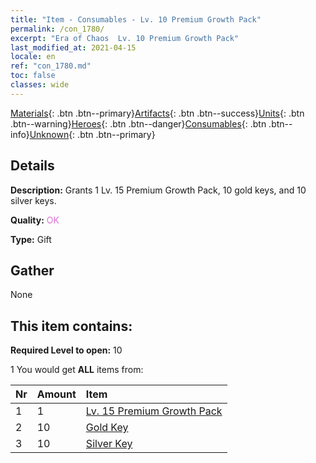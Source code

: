 ```yaml
---
title: "Item - Consumables - Lv. 10 Premium Growth Pack"
permalink: /con_1780/
excerpt: "Era of Chaos  Lv. 10 Premium Growth Pack"
last_modified_at: 2021-04-15
locale: en
ref: "con_1780.md"
toc: false
classes: wide
---
```

 [Materials](/Items/){: .btn .btn--primary}[Artifacts](/Items/Artifacts/){: .btn .btn--success}[Units](/Items/Units/){: .btn .btn--warning}[Heroes](/Items/Heroes/){: .btn .btn--danger}[Consumables](/Items/Consumables/){: .btn .btn--info}[Unknown](/Items/Unknown/){: .btn .btn--primary}

## Details
 **Description:** Grants 1 Lv. 15 Premium Growth Pack, 10 gold keys, and 10 silver keys.

 **Quality:** <span style="color: #DA70D6">OK</span>

 **Type:** Gift

## Gather

  None

## This item contains:

 **Required Level to open:** 10

 1 You would get **ALL** items  from:

  | Nr | Amount |     Item    |
  |:---|:-------|:------------|
  | 1 | 1 | [Lv. 15 Premium Growth Pack](/Items/con_1781/) |  | 
  | 2 | 10 | [Gold Key](/Items/con_783/) |  | 
  | 3 | 10 | [Silver Key](/Items/con_693/) |  | 

